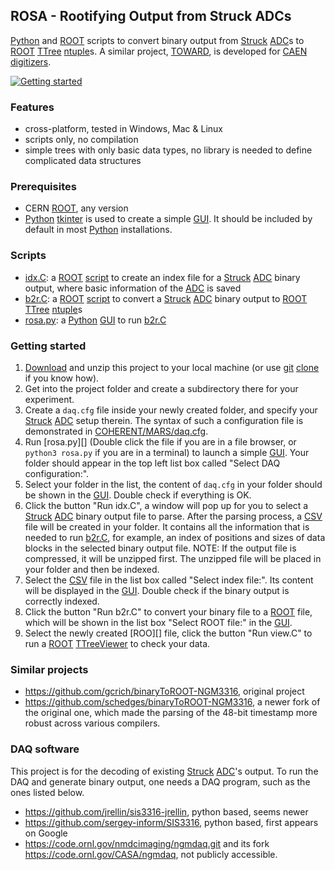 ## ROSA - Rootifying Output from Struck ADCs
[Python][] and [ROOT][] scripts to convert binary output from [Struck][] [ADC][]s to [ROOT][] [TTree][] [ntuple][]s. A similar project, [TOWARD][], is developed for [CAEN][] [digitizers][].

[![Getting started](https://img.shields.io/badge/Get-Started-blue?style=flat)](#getting-started)

### Features
- cross-platform, tested in Windows, Mac & Linux
- scripts only, no compilation
- simple trees with only basic data types, no library is needed to define complicated data structures

### Prerequisites
- CERN [ROOT][], any version
- [Python][] [tkinter][] is used to create a simple [GUI][]. It should be included by default in most [Python][] installations.

### Scripts
- [idx.C](idx.C): a [ROOT][] [script][] to create an index file for a [Struck][] [ADC][] binary output, where basic information of the [ADC][] is saved
- [b2r.C](b2r.C): a [ROOT][] [script][] to convert a [Struck][] [ADC][] binary output to [ROOT][] [TTree][] [ntuple][]s
- [rosa.py](rosa.py): a [Python][] [GUI][] to run [b2r.C](b2r.C)

### Getting started
1. [Download][] and unzip this project to your local machine (or use [git][] [clone][] if you know how).
2. Get into the project folder and create a subdirectory there for your experiment.
3. Create a `daq.cfg` file inside your newly created folder, and specify your [Struck][] [ADC][] setup therein. The syntax of such a configuration file is demonstrated in [COHERENT/MARS/daq.cfg](COHERENT/MARS/daq.cfg).
4. Run [rosa.py][] (Double click the file if you are in a file browser, or `python3 rosa.py` if you are in a terminal) to launch a simple [GUI][]. Your folder should appear in the top left list box called "Select DAQ configuration:".
5. Select your folder in the list, the content of `daq.cfg` in your folder should be shown in the [GUI][]. Double check if everything is OK.
6. Click the button "Run idx.C", a window will pop up for you to select a [Struck][] [ADC][] binary output file to parse. After the parsing process, a [CSV][] file will be created in your folder. It contains all the information that is needed to run [b2r.C](b2r.C), for example, an index of positions and sizes of data blocks in the selected binary output file. NOTE: If the output file is compressed, it will be unzipped first. The unzipped file will be placed in your folder and then be indexed.
7. Select the [CSV][] file in the list box called "Select index file:". Its content will be displayed in the [GUI][]. Double check if the binary output is correctly indexed.
8. Click the button "Run b2r.C" to convert your binary file to a [ROOT][] file, which will be shown in the list box "Select ROOT file:" in the [GUI][].
9. Select the newly created [ROO][] file, click the button "Run view.C" to run a [ROOT][] [TTreeViewer][] to check your data.

### Similar projects
- <https://github.com/gcrich/binaryToROOT-NGM3316>, original project
- <https://github.com/schedges/binaryToROOT-NGM3316>, a newer fork of the original one, which made the parsing of the 48-bit timestamp more robust across various compilers.

### DAQ software
This project is for the decoding of existing [Struck][] [ADC][]'s output. To run the DAQ and generate binary output, one needs a DAQ program, such as the ones listed below.

- <https://github.com/jrellin/sis3316-jrellin>, python based, seems newer
- <https://github.com/sergey-inform/SIS3316>, python based, first appears on Google
- <https://code.ornl.gov/nmdcimaging/ngmdaq.git> and its fork <https://code.ornl.gov/CASA/ngmdaq>, not publicly accessible.

[Python]: https://www.python.org
[ROOT]: https://root.cern.ch
[script]: https://root.cern.ch/root/htmldoc/guides/users-guide/Cling.html
[Struck]: https://www.struck.de
[ADC]: https://www.struck.de/vme.htm
[TTree]: https://root.cern.ch/root/htmldoc/guides/users-guide/Trees.html
[ntuple]: https://en.wikipedia.org/wiki/Tuple
[TOWARD]: https://github.com/jintonic/toward
[CAEN]: https://www.caen.it
[digitizers]: https://www.caen.it/sections/digitizer-families
[tkinter]: https://docs.python.org/3/library/tkinter.html
[GUI]: https://en.wikipedia.org/wiki/Graphical_user_interface
[Download]: https://github.com/jintonic/rosa/archive/refs/heads/main.zip
[CSV]: https://en.wikipedia.org/wiki/Comma-separated_values
[git]: https://git-scm.com
[clone]: https://git-scm.com/book/en/v2/Git-Basics-Getting-a-Git-Repository
[TTreeViewer]: https://root.cern.ch/doc/master/classTTreeViewer.html
